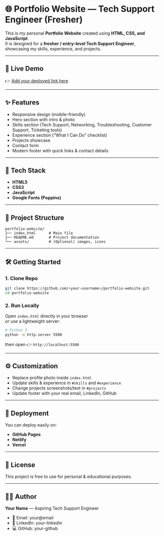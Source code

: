 # 🌐 Portfolio Website — Tech Support Engineer (Fresher)

This is my personal **Portfolio Website** created using **HTML, CSS, and JavaScript**.  
It is designed for a **fresher / entry-level Tech Support Engineer**, showcasing my skills, experience, and projects.

---

## 🚀 Live Demo
👉 [Add your deployed link here](#)

---

## ✨ Features
- Responsive design (mobile-friendly)
- Hero section with intro & photo
- Skills section (Tech Support, Networking, Troubleshooting, Customer Support, Ticketing tools)
- Experience section (“What I Can Do” checklist)
- Projects showcase
- Contact form
- Modern footer with quick links & contact details

---

## 🧰 Tech Stack
- **HTML5**
- **CSS3**
- **JavaScript**
- **Google Fonts (Poppins)**

---

## 📂 Project Structure
```
portfolio-website/
├── index.html      # Main file
├── README.md       # Project documentation
└── assets/         # (Optional) images, icons
```

---

## 🛠️ Getting Started

### 1. Clone Repo
```bash
git clone https://github.com/<your-username>/portfolio-website.git
cd portfolio-website
```

### 2. Run Locally
Open `index.html` directly in your browser  
_or_ use a lightweight server:
```bash
# Python 3
python -m http.server 5500
```
then open 👉 `http://localhost:5500`

---

## ⚙️ Customization
- Replace profile photo inside `index.html`
- Update skills & experience in `#skills` and `#experience`
- Change projects screenshots/text in `#projects`
- Update footer with your real email, LinkedIn, GitHub

---

## 🚢 Deployment
You can deploy easily on:
- **GitHub Pages**
- **Netlify**
- **Vercel**

---

## 📄 License
This project is free to use for personal & educational purposes.  

---

## 👨‍💻 Author
**Your Name** — Aspiring Tech Support Engineer  
- 📧 Email: your@email  
- 🔗 LinkedIn: your-linkedin  
- 💻 GitHub: your-github
